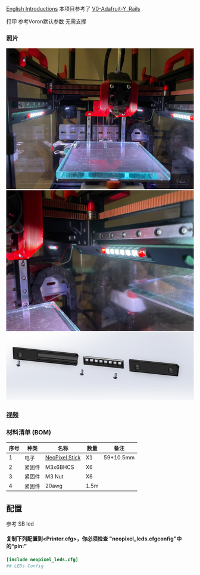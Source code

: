 [English Introductions](readme.md)
本项目参考了 [V0-Adafruit-Y_Rails](https://github.com/VoronDesign/VoronUsers/tree/master/printer_mods/QuackProfit/V0-Adafruit-Y_Rails)

打印
参考Voron默认参数
无需支撑

### 照片
![图片](Picture/IMG_6871.jpg)
![图片](Picture/IMG_6873.jpg)
![图片](Picture/Bom.png)
### [视频](3D/V0_NeoPixel_SticksB.avi)

### 材料清单 (BOM)
|序号	|种类	|名称	|数量	|备注
|--|--|--|--|--|
|1	|电子	|[NeoPixel Stick](https://item.taobao.com/item.htm?spm=a1z09.2.0.0.7ca02e8djWSvge&id=623844944291&_u=dkh2792dc2)	|X1	|59*10.5mm
|2	|紧固件|M3x6BHCS		|X6	|
|3	|紧固件|M3 Nut		|X6	|
|4	|紧固件|20awg		|1.5m	|

## 配置
参考 SB led
#### 复制下列配置到<Printer.cfg>，你必须检查 "neopixel_leds.cfgconfig"中的“pin:”
```ini
[include neopixel_leds.cfg]
## LEDs Config
```
